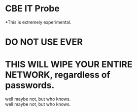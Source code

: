 # CBE IT Probe

*This is extremely experimental.  

# DO NOT USE EVER

# THIS WILL WIPE YOUR ENTIRE NETWORK, regardless of passwords. 

well maybe not, but who knows.  
well maybe not, but who knows.  